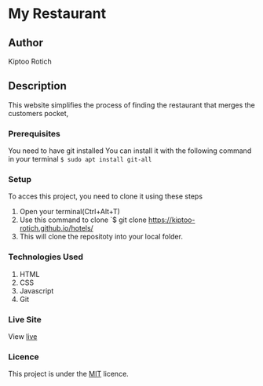 # My Restaurant
## Author
Kiptoo Rotich
## Description
This website simplifies the process of finding the restaurant that merges the customers pocket,
### Prerequisites
You need to have git installed
You can install it with the following command in your terminal
`$ sudo apt install git-all`
### Setup
To acces this project, you need to clone it using these steps
1. Open your terminal(Ctrl+Alt+T)
2. Use this command to clone `$ git clone https://kiptoo-rotich.github.io/hotels/
3. This will clone the repositoty into your local folder.
### Technologies Used
1. HTML
2. CSS
5. Javascript
4. Git
### Live Site
View [live](https://kiptoo-rotich.github.io/hotels/)
### Licence
This project is under the  [MIT](LICENCE) licence.
